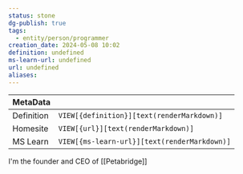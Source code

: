 ```yaml
---
status: stone
dg-publish: true
tags:
  - entity/person/programmer
creation_date: 2024-05-08 10:02
definition: undefined
ms-learn-url: undefined
url: undefined
aliases:
---
```


| MetaData   |                                              |
| ---------- | -------------------------------------------- |
| Definition | `VIEW[{definition}][text(renderMarkdown)]`   |
| Homesite   | `VIEW[{url}][text(renderMarkdown)]`          |
| MS Learn   | `VIEW[{ms-learn-url}][text(renderMarkdown)]` |
I'm the founder and CEO of [[Petabridge]] 